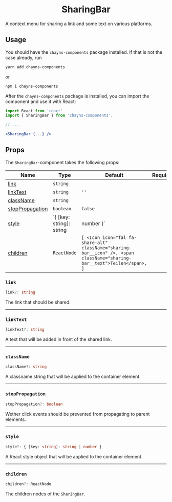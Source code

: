 <div align="center"><h1>SharingBar</h1></div>

A context menu for sharing a link and some text on various platforms.

## Usage

You should have the `chayns-components` package installed. If that is not the
case already, run

```bash
yarn add chayns-components
```

or

```bash
npm i chayns-components
```

After the `chayns-components` package is installed, you can import the component
and use it with React:

```jsx
import React from 'react'
import { SharingBar } from 'chayns-components';

// ...

<SharingBar {...} />
```

## Props

The `SharingBar`-component takes the following props:

| Name                                | Type                     | Default                                                                                                                  | Required |
| ----------------------------------- | ------------------------ | ------------------------------------------------------------------------------------------------------------------------ | :------: |
| [link](#link)                       | `string`                 |                                                                                                                          |          |
| [linkText](#linktext)               | `string`                 | `''`                                                                                                                     |          |
| [className](#classname)             | `string`                 |                                                                                                                          |          |
| [stopPropagation](#stoppropagation) | `boolean`                | `false`                                                                                                                  |          |
| [style](#style)                     | `{ [key: string]: string | number }`                                                                                                                |          |  |
| [children](#children)               | `ReactNode`              | `[ <Icon icon="fal fa-share-alt" className="sharing-bar__icon" />, <span className="sharing-bar__text">Teilen</span>, ]` |          |

### `link`

```ts
link?: string
```

The link that should be shared.

---

### `linkText`

```ts
linkText?: string
```

A text that will be added in front of the shared link.

---

### `className`

```ts
className?: string
```

A classname string that will be applied to the container element.

---

### `stopPropagation`

```ts
stopPropagation?: boolean
```

Wether click events should be prevented from propagating to parent elements.

---

### `style`

```ts
style?: { [key: string]: string | number }
```

A React style object that will be applied to the container element.

---

### `children`

```ts
children?: ReactNode
```

The children nodes of the `SharingBar`.
